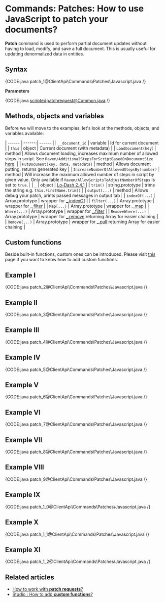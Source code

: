 # Commands: Patches: How to use JavaScript to patch your documents?

**Patch** command is used to perform partial document updates without having to load, modify, and save a full document. This is usually useful for updating denormalized data in entities.

## Syntax

{CODE:java patch_1@ClientApi\Commands\Patches\Javascript.java /}

**Parameters**

{CODE:java scriptedpatchrequest@Common.java /}

## Methods, objects and variables

Before we will move to the examples, let's look at the methods, objects, and variables available:

| ------ |:------:| ------ |
| `__document_id` | variable | Id for current document |
| `this` | object | Current document (with metadata) |
| `LoadDocument(key)` | method | Allows document loading, increases maximum number of allowed steps in script. See `Raven/AdditionalStepsForScriptBasedOnDocumentSize` [here](../../../server/configuration/configuration-options#javascript-parser). |
| `PutDocument(key, data, metadata)` | method | Allows document putting, returns generated key |
| `IncreaseNumberOfAllowedStepsBy(number)` | method | Will increase the maximum allowed number of steps in script by given value. Only available if `Raven/AllowScriptsToAdjustNumberOfSteps` is set to `true`. |
| `_` | object | [Lo-Dash 2.4.1](https://github.com/lodash/lodash/blob/2.4.1/doc/README.md) |
| `trim()` | string.prototype | trims the string e.g. `this.FirstName.trim()` |
| `output(...)` | method | Allows debug your patch, prints passed messages in output tab |
| `indexOf(...)` | Array.prototype | wrapper for [_.indexOf](https://github.com/lodash/lodash/blob/2.4.1/doc/README.md#_indexofarray-value-fromindex0) |
| `filter(...)` | Array.prototype | wrapper for [_.filter](https://github.com/lodash/lodash/blob/2.4.1/doc/README.md#_filtercollection-callbackidentity-thisarg) |
| `Map(...)` | Array.prototype | wrapper for [_.map](https://github.com/lodash/lodash/blob/2.4.1/doc/README.md#_mapcollection-callbackidentity-thisarg) |
| `Where(...)` | Array.prototype | wrapper for [_.filter](https://github.com/lodash/lodash/blob/2.4.1/doc/README.md#_filtercollection-callbackidentity-thisarg) |
| `RemoveWhere(...)` | Array.prototype | wrapper for [_.remove](https://github.com/lodash/lodash/blob/2.4.1/doc/README.md#_removearray-callbackidentity-thisarg) returning Array for easier chaining |
| `Remove(...)` | Array.prototype | wrapper for [_.pull](https://github.com/lodash/lodash/blob/2.4.1/doc/README.md#_pullarray-value) returning Array for easier chaining |

## Custom functions

Beside built-in functions, custom ones can be introduced. Please visit [this](../../../studio/overview/settings/custom-functions) page if you want to know how to add custom functions.

## Example I

{CODE:java patch_2@ClientApi\Commands\Patches\Javascript.java /}

## Example II

{CODE:java patch_3@ClientApi\Commands\Patches\Javascript.java /}

## Example III

{CODE:java patch_4@ClientApi\Commands\Patches\Javascript.java /}

## Example IV

{CODE:java patch_5@ClientApi\Commands\Patches\Javascript.java /}

## Example V

{CODE:java patch_6@ClientApi\Commands\Patches\Javascript.java /}

## Example VI

{CODE:java patch_7@ClientApi\Commands\Patches\Javascript.java /}

## Example VII

{CODE:java patch_8@ClientApi\Commands\Patches\Javascript.java /}

## Example VIII

{CODE:java patch_9@ClientApi\Commands\Patches\Javascript.java /}

## Example IX

{CODE:java patch_1_0@ClientApi\Commands\Patches\Javascript.java /}

## Example X

{CODE:java patch_1_1@ClientApi\Commands\Patches\Javascript.java /}

## Example XI

{CODE:java patch_1_2@ClientApi\Commands\Patches\Javascript.java /}

## Related articles

- [How to work with **patch requests**?](../../../client-api/commands/patches/how-to-work-with-patch-requests) 
- [Studio : How to add **custom functions**?](../../../studio/overview/settings/custom-functions)
